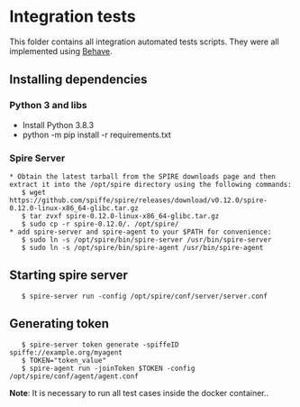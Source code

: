 # Integration tests

This folder contains all integration automated tests scripts. They were all implemented using [Behave](https://behave.readthedocs.io/).

## Installing dependencies


### Python 3 and libs

* Install Python 3.8.3
* python -m pip install -r requirements.txt
 
### Spire Server
    * Obtain the latest tarball from the SPIRE downloads page and then extract it into the /opt/spire directory using the following commands:
       $ wget https://github.com/spiffe/spire/releases/download/v0.12.0/spire-0.12.0-linux-x86_64-glibc.tar.gz
       $ tar zvxf spire-0.12.0-linux-x86_64-glibc.tar.gz
       $ sudo cp -r spire-0.12.0/. /opt/spire/
    * add spire-server and spire-agent to your $PATH for convenience:
       $ sudo ln -s /opt/spire/bin/spire-server /usr/bin/spire-server
       $ sudo ln -s /opt/spire/bin/spire-agent /usr/bin/spire-agent
## Starting spire server

       $ spire-server run -config /opt/spire/conf/server/server.conf
## Generating token
       $ spire-server token generate -spiffeID spiffe://example.org/myagent
       $ TOKEN="token_value"
       $ spire-agent run -joinToken $TOKEN -config /opt/spire/conf/agent/agent.conf

**Note**: It is necessary to run all test cases inside the docker container..